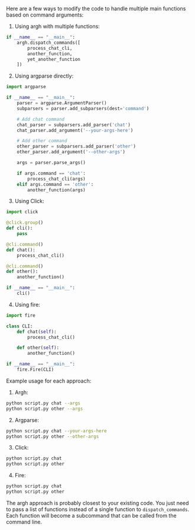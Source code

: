 Here are a few ways to modify the code to handle multiple main functions based on command arguments:

1. Using argh with multiple functions:
```python
if __name__ == "__main__":
    argh.dispatch_commands([
        process_chat_cli,
        another_function,
        yet_another_function
    ])
```

2. Using argparse directly:
```python
import argparse

if __name__ == "__main__":
    parser = argparse.ArgumentParser()
    subparsers = parser.add_subparsers(dest='command')

    # Add chat command
    chat_parser = subparsers.add_parser('chat')
    chat_parser.add_argument('--your-args-here')

    # Add other command
    other_parser = subparsers.add_parser('other')
    other_parser.add_argument('--other-args')

    args = parser.parse_args()

    if args.command == 'chat':
        process_chat_cli(args)
    elif args.command == 'other':
        another_function(args)
```

3. Using Click:
```python
import click

@click.group()
def cli():
    pass

@cli.command()
def chat():
    process_chat_cli()

@cli.command()
def other():
    another_function()

if __name__ == "__main__":
    cli()
```

4. Using fire:
```python
import fire

class CLI:
    def chat(self):
        process_chat_cli()

    def other(self):
        another_function()

if __name__ == "__main__":
    fire.Fire(CLI)
```

Example usage for each approach:

1. Argh:
```bash
python script.py chat --args
python script.py other --args
```

2. Argparse:
```bash
python script.py chat --your-args-here
python script.py other --other-args
```

3. Click:
```bash
python script.py chat
python script.py other
```

4. Fire:
```bash
python script.py chat
python script.py other
```

The argh approach is probably closest to your existing code. You just need to pass a list of functions instead of a single function to `dispatch_commands`. Each function will become a subcommand that can be called from the command line.

